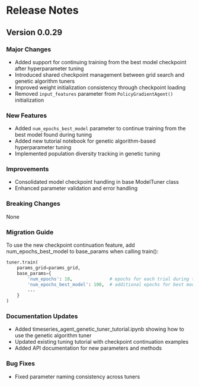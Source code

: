 # Release Notes

## Version 0.0.29

### Major Changes
- Added support for continuing training from the best model checkpoint after hyperparameter tuning
- Introduced shared checkpoint management between grid search and genetic algorithm tuners
- Improved weight initialization consistency through checkpoint loading
- Removed `input_features` parameter from `PolicyGradientAgent()` initialization

### New Features
- Added `num_epochs_best_model` parameter to continue training from the best model found during tuning
- Added new tutorial notebook for genetic algorithm-based hyperparameter tuning
- Implemented population diversity tracking in genetic tuning

### Improvements
- Consolidated model checkpoint handling in base ModelTuner class
- Enhanced parameter validation and error handling

### Breaking Changes
None

### Migration Guide
To use the new checkpoint continuation feature, add num_epochs_best_model to base_params when calling train():

```python
tuner.train(
    params_grid=params_grid,
    base_params={
        'num_epochs': 10,              # epochs for each trial during tuning
        'num_epochs_best_model': 100,  # additional epochs for best model
        ...
    }
)
```

### Documentation Updates
- Added timeseries_agent_genetic_tuner_tutorial.ipynb showing how to use the genetic algorithm tuner
- Updated existing tuning tutorial with checkpoint continuation examples
- Added API documentation for new parameters and methods

### Bug Fixes
- Fixed parameter naming consistency across tuners